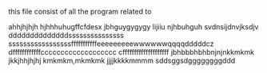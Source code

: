 this file consist of all the program related to

ahhjhjhjh
hjhhhuhugffcfdesx
jbhguygygygy
lijiiu
njhbuhguh
svdnsijdnvjksdjv
ddddddddddddddsssssssssssssss
sssssssssssssssssfffffffffffeeeeeeeeewwwwwwqqqqdddddcz
dffffffffffffccccccccccccccccccc
cffffffffffffffffffff
jbhbbbhbhbnjnjnkkmkmk
jkkjhhjhjhj
kmkmkm,mkmkmk
jjjjkkkkmmmm
sddsggsdggggggggddd
